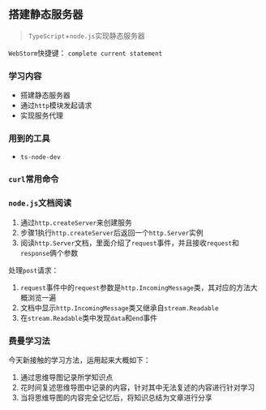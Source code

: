 ## 搭建静态服务器
> `TypeScript`+`node.js`实现静态服务器

`WebStorm`快捷键： `complete current statement`

### 学习内容
* 搭建静态服务器
* 通过`http`模块发起请求
* 实现服务代理

### 用到的工具
* `ts-node-dev`

### `curl`常用命令


### `node.js`文档阅读
1. 通过`http.createServer`来创建服务
2. 步骤1执行`http.createServer`后返回一个`http.Server`实例
3. 阅读`http.Server`文档，里面介绍了`request`事件，并且接收`request`和`response`俩个参数 

处理`post`请求：  
1. `request`事件中的`request`参数是`http.IncomingMessage`类，其对应的方法大概浏览一遍
2. 文档中显示`http.IncomingMessage`类又继承自`stream.Readable`
3. 在`stream.Readable`类中发现`data`和`end`事件


### 费曼学习法
今天新接触的学习方法，运用起来大概如下：
1. 通过思维导图记录所学知识点
2. 花时间复述思维导图中记录的内容，针对其中无法复述的内容进行针对学习
3. 当将思维导图的内容完全记忆后，将知识总结为文章进行分享

